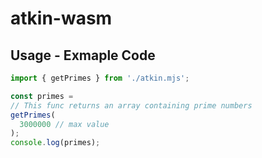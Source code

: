 # atkin-wasm
## Usage - Exmaple Code
```js
import { getPrimes } from './atkin.mjs';

const primes =
// This func returns an array containing prime numbers 
getPrimes(
  3000000 // max value
);
console.log(primes);
```
